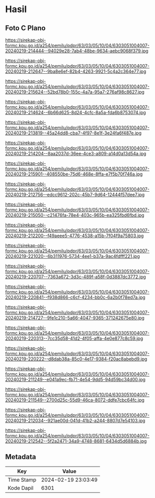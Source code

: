 # Hasil

## Foto C Plano

https://sirekap-obj-formc.kpu.go.id/a254/pemilu/pdpr/63/03/05/10/04/6303051004007-20240219-214444--94029e28-7ab4-48be-9634-aebc9068f379.jpg

https://sirekap-obj-formc.kpu.go.id/a254/pemilu/pdpr/63/03/05/10/04/6303051004007-20240219-212647--9ba8e6ef-82b4-4263-9921-5c4a2c364e77.jpg

https://sirekap-obj-formc.kpu.go.id/a254/pemilu/pdpr/63/03/05/10/04/6303051004007-20240219-215624--52bd78b0-155c-4a7a-95a7-276af98c8627.jpg

https://sirekap-obj-formc.kpu.go.id/a254/pemilu/pdpr/63/03/05/10/04/6303051004007-20240219-214624--6b66d625-8d24-4cfc-8a5a-fda6b8753074.jpg

https://sirekap-obj-formc.kpu.go.id/a254/pemilu/pdpr/63/03/05/10/04/6303051004007-20240219-213819--45a24dd8-cba7-4f97-8e1f-3e24fa6f487e.jpg

https://sirekap-obj-formc.kpu.go.id/a254/pemilu/pdpr/63/03/05/10/04/6303051004007-20240219-214204--8aa2037d-36ee-4ce3-a809-a14d0a13d54a.jpg

https://sirekap-obj-formc.kpu.go.id/a254/pemilu/pdpr/63/03/05/10/04/6303051004007-20240219-215901--408550be-75d6-468e-8ffa-e7f5b70f746a.jpg

https://sirekap-obj-formc.kpu.go.id/a254/pemilu/pdpr/63/03/05/10/04/6303051004007-20240219-212756--edcc9612-202c-45b7-9d64-12444f57dee7.jpg

https://sirekap-obj-formc.kpu.go.id/a254/pemilu/pdpr/63/03/05/10/04/6303051004007-20240219-215050--c21476fa-78e4-403c-965b-ea325fbd6fbd.jpg

https://sirekap-obj-formc.kpu.go.id/a254/pemilu/pdpr/63/03/05/10/04/6303051004007-20240219-212200--f49aeee5-4776-4538-a15b-7f04f9a75803.jpg

https://sirekap-obj-formc.kpu.go.id/a254/pemilu/pdpr/63/03/05/10/04/6303051004007-20240219-221020--6b311976-5734-4ee1-b37a-9ac4fdfff221.jpg

https://sirekap-obj-formc.kpu.go.id/a254/pemilu/pdpr/63/03/05/10/04/6303051004007-20240219-220707--7363a672-3d3c-489f-a58f-0d3887dc3772.jpg

https://sirekap-obj-formc.kpu.go.id/a254/pemilu/pdpr/63/03/05/10/04/6303051004007-20240219-220841--f938d866-c6cf-4234-bb0c-6a2b0f78ed7a.jpg

https://sirekap-obj-formc.kpu.go.id/a254/pemilu/pdpr/63/03/05/10/04/6303051004007-20240219-214727--9fe1c210-5a66-4047-9365-371242675e80.jpg

https://sirekap-obj-formc.kpu.go.id/a254/pemilu/pdpr/63/03/05/10/04/6303051004007-20240219-220313--7cc35d58-41d2-4f05-affa-4e0e877c8c59.jpg

https://sirekap-obj-formc.kpu.go.id/a254/pemilu/pdpr/63/03/05/10/04/6303051004007-20240219-220222--d8dab38a-85c0-4e17-9384-f20ac8abebd9.jpg

https://sirekap-obj-formc.kpu.go.id/a254/pemilu/pdpr/63/03/05/10/04/6303051004007-20240219-211249--e041a9ec-fb71-4e54-9dd5-94d59bc34d00.jpg

https://sirekap-obj-formc.kpu.go.id/a254/pemilu/pdpr/63/03/05/10/04/6303051004007-20240219-211549--2700d25c-55d9-46ca-8072-ddfe7cbc64fc.jpg

https://sirekap-obj-formc.kpu.go.id/a254/pemilu/pdpr/63/03/05/10/04/6303051004007-20240219-212034--921ae00d-041d-41b2-a244-8807d7e54103.jpg

https://sirekap-obj-formc.kpu.go.id/a254/pemilu/pdpr/63/03/05/10/04/6303051004007-20240219-212542--5f2a2471-34a9-4748-8681-6434d5d6884b.jpg


## Metadata

| Key        | Value               |
| ---------- | ------------------- |
| Time Stamp | 2024-02-19 23:03:49 |
| Kode Dapil | 6301                |



